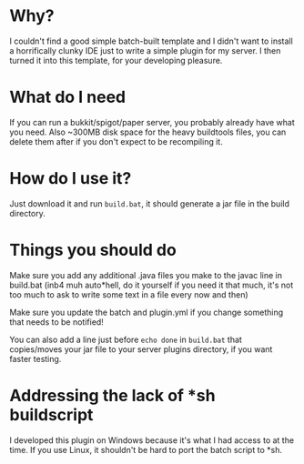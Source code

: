 # Why?

I couldn't find a good simple batch-built template and I didn't want to install a horrifically clunky IDE just to write a simple plugin for my server. I then turned it into this template, for your developing pleasure.

# What do I need

If you can run a bukkit/spigot/paper server, you probably already have what you need. Also ~300MB disk space for the heavy buildtools files, you can delete them after if you don't expect to be recompiling it.

# How do I use it?

Just download it and run `build.bat`, it should generate a jar file in the build directory.

# Things you should do

Make sure you add any additional .java files you make to the javac line in build.bat (inb4 muh auto\*hell, do it yourself if you need it that much, it's not too much to ask to write some text in a file every now and then)

Make sure you update the batch and plugin.yml if you change something that needs to be notified!

You can also add a line just before `echo done` in `build.bat` that copies/moves your jar file to your server plugins directory, if you want faster testing.

# Addressing the lack of \*sh buildscript

I developed this plugin on Windows because it's what I had access to at the time. If you use Linux, it shouldn't be hard to port the batch script to \*sh.
